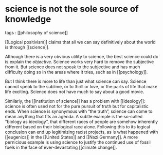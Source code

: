 # science is not the sole source of knowledge

tags
: [[philosophy of science]]

[[Logical positivism]] claims that all we can say definitively about the world is through [[science]].

Although there is a very obvious utility to science, the best science could do is explain the _objective_. Science works very hard to remove the subjective from it. But science does not speak to the subjective and has much difficulty doing so in the areas where it tries, such as in [[psychology]].

But I think there is more to life than just what science can say. Science cannot speak to the sublime, or to thrill or love, or the parts of life that make life exciting. Science does not have much to say about a good movie.

Similarly, the [[institution of science]] has a problem with [[ideology]]: science is often used not for the pure pursuit of truth but for capitalistic ends. When science is synonymous with &ldquo;the truth&rdquo;, science can come to mean anything that fits an agenda. A subtle example is the so-called &ldquo;biology as ideology&rdquo;, that different races of people are somehow inherently different based on their biological race alone. Following this to its logical conclusion can end up legitimizing racist projects, as is what happened with [[eugenics]] in the [[United States]] and [[Nazi Germany]]. A more pernicious example is using science to justify the continued use of fossil fuels in the face of ever-devastating [[climate change]].
